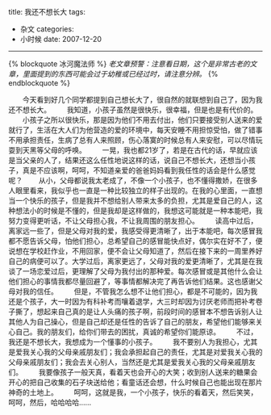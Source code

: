 title: 我还不想长大
tags:
- 杂文
categories:
- 小时候
date: 2007-12-20
---

{% blockquote 冰河魔法师 %}
*老文章预警：注意看日期，这个是非常古老的文章，里面提到的东西可能会过于幼稚或已经过时，请注意分辨。*
{% endblockquote %}

　　今天看到好几个同学都提到自己想长大了，很自然的就联想到自己了，因为我还不想长大。
　　我知道，小孩子虽然是很快乐，很幸福，但是也是有代价的。
　　小孩子之所以很快乐，那是因为他们不用去付出，他们只要接受别人送来的爱就行了，生活在大人们为他营造的爱的环境中，每天安睡不用担惊受怕，做了错事不用承担责任，生病了总有人来照顾，伤心落寞的时候总有人来安慰，可以尽情玩耍到天黑等父母的呼唤。
　　一晃，我也都21岁了，若是在古代的话，早就应该是当父亲的人了，结果还这么任性地说这样的话，说自己不想长大，还想当小孩子，真是不应该啊，呵呵，不知道亲爱的爸爸妈妈看到我任性的话会是什么感觉呢？
　　从小，父母都说我太老成了，不像一个小孩子，也不懂得撒娇，在很多人眼里看来，我似乎也一直是一种比较独立的样子出现的。在我的心里面，一直想当一个快乐的孩子，但是我并不想给别人带来太多的负担，尤其是爱自己的人，这种想法小的时候是不懂的，但是我却是这样做的，我想这可能就是一种本能吧，我努力变得更听话，不让父母担心我，不让我周围的朋友担心。
　　读高中过后，离家远一些了，但是父母对我的爱，我感受得更清晰了，出于本能吧，每次感冒我都不愿告诉父母，怕他们担心，总希望自己的感冒能快点好，偶尔实在好不了，便说想在学校赶作业，不用回家，便不会让父母知道了，然后在接下来的一周里养好自己的病便可以了。大学过后，离家更远了，父母对我的爱更清晰了，尤其是在我谈了一场恋爱过后，更理解了父母为我付出的那种爱。每次感冒或是其他什么会让他们担心的事情我都尽量回避了，等事情都解决完了再告诉他们结果。这也感谢父母对我的信任。
　　但是，不管我怎么想不让他们担心，都是不可能的，因为我还是个孩子，大一时因为有科补考而嚷着退学，大三时却因为讨厌老师而把补考卷子撕了，想起来自己真的是让人头痛的孩子啊，前段时间的感冒本不想告诉别人让其他人为自己操心，但是自己却还是任性的告诉了自己的朋友，希望他们能够来关心自己。我的朋友们，给你们带去的困扰，真诚的希望你们能原谅。
　　不过，我还是不想长大，我想成为一个懂事的小孩子。
　　我不要别人为我担心，尤其是爱我关心我的父母亲戚朋友们；我会承担起自己的责任，尤其是对爱我关心我的父母亲戚朋友们；我会去关心别人，当然还是尤其是爱我关心我的父母亲戚朋友们。
　　我要像孩子一般天真，看着天也会开心的大笑；收到别人送来的糖果会开心的把自己收集的石子块送给他；看童话还会想，什么时候自己也能出现在那片神奇的土地上。
　　呵呵，这就是我，一个小孩子，快乐的看着天，然后笑笑，呵呵，然后，哈哈哈哈……
